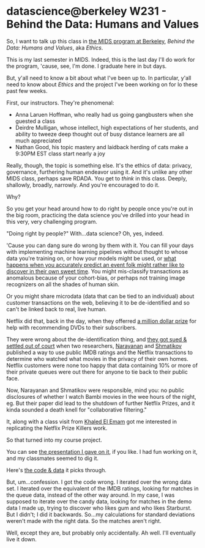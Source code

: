 # datascience@berkeley W231 - Behind the Data: Humans and Values

So, I want to talk up this class in [the MIDS program at Berkeley](https://datascience.berkeley.edu),
_Behind the Data: Humans and Values_, aka _Ethics_.

This is my last semester in MIDS.  Indeed, this is the last day I'll do work for the program,
'cause, see, I'm done.  I graduate here in but days.

But, y'all need to know a bit about what I've been up to.
In particular, y'all need to know about _Ethics_ and the
project I've been working on for lo these past few weeks.

First, our instructors.  They're phenomenal:
* Anna Laruen Hoffman, who really had us going gangbusters when she guested a class
* Deirdre Mulligan, whose intellect, high expectations of her students, and ability to tweeze deep thought out of busy distance learners are all much appreciated
* Nathan Good, his topic mastery and laidback herding of cats make a 9:30PM EST class start nearly a joy

Really, though, the topic is something else.  It's the ethics of data: privacy, governance, furthering human endeavor using it.
And it's unlike any other MIDS class, perhaps save RDADA.
You get to *think* in this class.  Deeply, shallowly, broadly, narrowly.
And you're encouraged to do it.

Why?

So you get your head around how to do right by people
once you're out in the big room, practicing the data science
you've drilled into your head in this very, very challenging program.

"Doing right by people?"  With...data science?
Oh, yes, indeed.

'Cause you can dang sure do wrong by them with it.
You can fill your days with implementing
machine learning pipelines without
thought to whose data you're training on,
or how your models might be used, or
[what happens when you accurately predict
an event folk might rather like to discover
in their own sweet time](http://www.forbes.com/sites/kashmirhill/2012/02/16/how-target-figured-out-a-teen-girl-was-pregnant-before-her-father-did/).  You might mis-classify transactions as
anomalous because of your cohort-bias,
or perhaps not training image recognizers
on all the shades of human skin.

Or you might share microdata
(data that can be tied to an individual)
about customer transactions
on the web, believing it to be
de-identified and so can't be linked
back to real, live human.

Netflix did that, back in the day,
when they offerred
[a million dollar prize](https://netflixprize.com) for help with
recommending DVDs to their subscribers.

They were wrong about the de-identification thing,
and [they got sued & settled out of court](http://www.forbes.com/sites/firewall/2010/03/12/netflix-settles-privacy-suit-cancels-netflix-prize-two-sequel/)
when two researchers,
[Narayanan](https://freedom-to-tinker.com/author/randomwalker/)
and
[Shmatikov](https://www.cs.cornell.edu/~shmat/)
published a way to use
public IMDB ratings
and the Netflix transactions
to determine who watched what movies
in the privacy of their own homes.
Netflix customers were none too happy
that data containing 10% or more of their
private queues were out there
for anyone to tie back to their public face.

Now, Narayanan and Shmatikov
were responsible, mind you: no public disclosures of whether I watch Bambi movies in the wee hours of the night, eg.
But their paper did lead to the shutdown of further Netflix Prizes,
and it kinda sounded a death knell for "collaborative filtering."

It, along with a class visit from
[Khaled El Emam](https://www.privacy-analytics.com/team/khaled-el-emam/)
got me interested in replicating the Netflix Prize Killers work.

So that turned into my course project.

You can see [the presentation I gave on it](https://github.com/cjepeway/W231-Public-Advocacy/blob/master/OtTotNPK.pdf), if you like.
I had fun working on it, and my classmates seemed to dig it.

Here's [the code & data]() it picks through.

But, um...confession.  I got the code wrong.  I iterated over the wrong data set.
I iterated over the equivalent of the IMDB ratings, looking for matches in the queue data,
instead of the other way around.  In my case, I was supposed to iterate over the
candy data, looking for matches in the demo data I made up, trying to
discover who likes gum and who likes Starburst.
But I didn't; I did it backwards.
So...my calculations for standard deviations weren't made with the right data.
So the matches aren't right.

Well, except they are, but probably only accidentally.  Ah well.  I'll eventually live it down.
